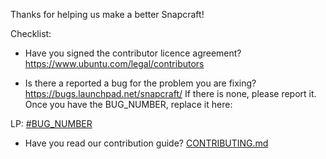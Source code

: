 Thanks for helping us make a better Snapcraft!

Checklist:

- Have you signed the contributor licence agreement?
  https://www.ubuntu.com/legal/contributors

- Is there a reported a bug for the problem you are fixing?
  https://bugs.launchpad.net/snapcraft/
  If there is none, please report it. Once you have the BUG_NUMBER,
  replace it here:

LP: [#BUG_NUMBER](https://bugs.launchpad.net/snapcraft/+bug/BUG_NUMBER)

- Have you read our contribution guide?
  [CONTRIBUTING.md](CONTRIBUTING.md)
